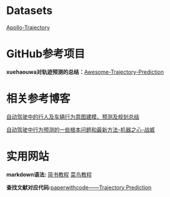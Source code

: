 # Datasets
[Apollo-Trajectory](http://apolloscape.auto/trajectory.html)

# GitHub参考项目
**xuehaouwa对轨迹预测的总结：**[Awesome-Trajectory-Prediction](https://github.com/xuehaouwa/Awesome-Trajectory-Prediction)

# 相关参考博客
[自动驾驶中的行人及车辆行为意图建模、预测及规划总结](https://blog.csdn.net/qq_23981335/article/details/105142624)

[自动驾驶中行为预测的一些根本问题和最新方法-机器之心-战威](https://www.jiqizhixin.com/articles/2019-02-13-23)

# 实用网站
**markdown语法:** [简书教程](https://www.jianshu.com/p/q81RER) [菜鸟教程](https://www.runoob.com/markdown/md-tutorial.html)

**查找文献对应代码:**[paperwithcode——Trajectory Prediction](https://paperswithcode.com/task/trajectory-prediction)


